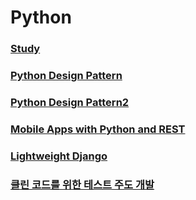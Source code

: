 # Python

### [Study](./docs/README.md)
### [Python Design Pattern](./docs/design-pattern/README.md)
### [Python Design Pattern2](./docs/design-pattern2/README.md)
### [Mobile Apps with Python and REST](./docs/mobile-apps-django-rest/README.md)
### [Lightweight Django](./docs/lightweight-django/README.md)
### [클린 코드를 위한 테스트 주도 개발](./docs/tdd-for-cleancode/README.md)
